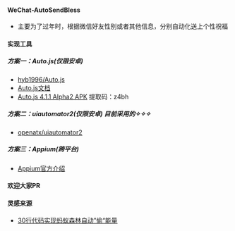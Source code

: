 #### WeChat-AutoSendBless
- 主要为了过年时，根据微信好友性别或者其他信息，分别自动化送上个性祝福

#### 实现工具
##### 方案一：Auto.js(仅限安卓)

- [hyb1996/Auto.js](https://github.com/hyb1996/Auto.js)
- [Auto.js文档](https://hyb1996.github.io/AutoJs-Docs/)
- [Auto.js 4.1.1 Alpha2 APK](https://pan.baidu.com/s/167Vq-2754NIo054PPOdtWg) 提取码：z4bh

##### 方案二：uiautomator2(仅限安卓) 目前采用的✧✧✧

- [openatx/uiautomator2](https://github.com/openatx/uiautomator2)

##### 方案三：Appium(跨平台)

- [Appium官方介绍](http://appium.io/docs/cn/about-appium/intro/)

#### 欢迎大家PR

#### 灵感来源
- [30行代码实现蚂蚁森林自动”偷“能量](https://mp.weixin.qq.com/s/z4rF7XkgQyIh96Ep6XbpIg)


